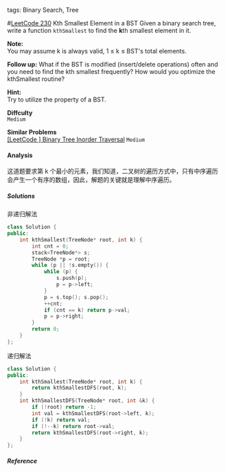 tags: Binary Search, Tree

#[LeetCode 230] Kth Smallest Element in a BST
Given a binary search tree, write a function `kthSmallest` to find the **k**th smallest element in it.

**Note:**  
You may assume k is always valid, 1 ≤ k ≤ BST's total elements.

**Follow up:**
What if the BST is modified (insert/delete operations) often and you need to find the kth smallest frequently? How would you optimize the kthSmallest routine?

**Hint:**  
Try to utilize the property of a BST.

**Diffculty**  
`Medium`

**Similar Problems**  
[[LeetCode ] Binary Tree Inorder Traversal]() `Medium`


#### Analysis

这道题要求第 k 个最小的元素，我们知道，二叉树的遍历方式中，只有中序遍历会产生一个有序的数组，因此，解题的关键就是理解中序遍历。

##### Solutions

非递归解法

```cpp
class Solution {
public:
    int kthSmallest(TreeNode* root, int k) {
        int cnt = 0;
        stack<TreeNode*> s;
        TreeNode *p = root;
        while (p || !s.empty()) {
            while (p) {
                s.push(p);
                p = p->left;
            }
            p = s.top(); s.pop();
            ++cnt;
            if (cnt == k) return p->val;
            p = p->right;
        }
        return 0;
    }
};
```

递归解法

```cpp
class Solution {
public:
    int kthSmallest(TreeNode* root, int k) {
        return kthSmallestDFS(root, k);
    }
    int kthSmallestDFS(TreeNode* root, int &k) {
        if (!root) return -1;
        int val = kthSmallestDFS(root->left, k);
        if (!k) return val;
        if (!--k) return root->val;
        return kthSmallestDFS(root->right, k);
    }
};
```

##### Reference

[LeetCode 230]:https://leetcode.com/problems/kth-smallest-element-in-a-bst